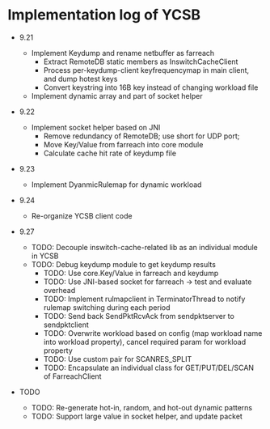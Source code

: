 # Implementation log of YCSB

- 9.21
	+ Implement Keydump and rename netbuffer as farreach
		* Extract RemoteDB static members as InswitchCacheClient
		* Process per-keydump-client keyfrequencymap in main client, and dump hotest keys
		* Convert keystring into 16B key instead of changing workload file
	+ Implement dynamic array and part of socket helper

- 9.22
	+ Implement socket helper based on JNI
		* Remove redundancy of RemoteDB; use short for UDP port; 
		* Move Key/Value from farreach into core module
		* Calculate cache hit rate of keydump file

- 9.23
	+ Implement DyanmicRulemap for dynamic workload

- 9.24
	+ Re-organize YCSB client code

- 9.27
	+ TODO: Decouple inswitch-cache-related lib as an individual module in YCSB
	+ TODO: Debug keydump module to get keydump results
		* TODO: Use core.Key/Value in farreach and keydump
		* TODO: Use JNI-based socket for farreach -> test and evaluate overhead
		* TODO: Implement rulmapclient in TerminatorThread to notify rulemap switching during each period
		* TODO: Send back SendPktRcvAck from sendpktserver to sendpktclient
		* TODO: Overwrite workload based on config (map workload name into workload property), cancel required param for workload property
		* TODO: Use custom pair for SCANRES_SPLIT
		* TODO: Encapsulate an individual class for GET/PUT/DEL/SCAN of FarreachClient

- TODO
	+ TODO: Re-generate hot-in, random, and hot-out dynamic patterns
	+ TODO: Support large value in socket helper, and update packet
